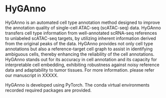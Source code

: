 # HyGAnno
HyGAnno is an automated cell type annotation method designed to improve the annotation quality of single-cell ATAC-seq (scATAC-seq) data. HyGAnno transfers cell type information from well-annotated scRNA-seq references to unlabeled scATAC-seq targets, 
by utilizing inherent information derived from the original peaks of the data. HyGAnno provides not only cell type annotations but also a reference-target cell graph to assist in identifying ambiguous cells, thereby enhancing the reliability of the cell annotations. HyGAnno stands out for its accuracy in cell annotation and its capacity for interpretable cell embedding, exhibiting robustness against noisy reference data and adaptability to tumor tissues. For more information. please refer our manuscript in XXXXX.

HyGAnno is developed using PyTorch. The conda virtual environments recorded required packages are provided.
